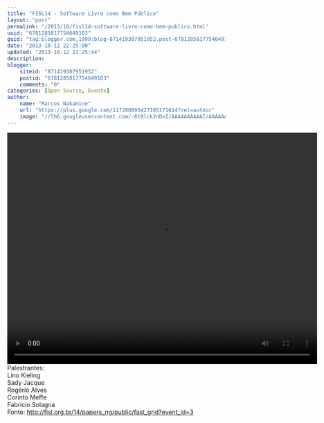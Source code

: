 ```yaml
---
title: "FISL14 - Software Livre como Bem Público"
layout: "post"
permalink: "/2013/10/fisl14-software-livre-como-bem-publico.html"
uuid: "6781285817754649103"
guid: "tag:blogger.com,1999:blog-871419307951952.post-6781285817754649103"
date: "2013-10-12 22:25:00"
updated: "2013-10-12 22:25:44"
description: 
blogger:
    siteid: "871419307951952"
    postid: "6781285817754649103"
    comments: "0"
categories: [Open Source, Evento]
author: 
    name: "Marcos Nakamine"
    url: "https://plus.google.com/117200895427105171614?rel=author"
    image: "//lh6.googleusercontent.com/-6t0lck2nDvI/AAAAAAAAAAI/AAAAAAAAOBw/_9ON3AiIr48/s32-c/photo.jpg"
---
```


<div class="css-full-post-content js-full-post-content">
<video controls="" height="535" width="716"><source src="http://hemingway.softwarelivre.org/fisl14/high/41e/sala41e-high-201307051003.ogg"></source>Your browser does not support the video tag.</video>Palestrantes:<br>Lino Kieling<br>Sady Jacque<br>Rogério Alves<br>Corinto Meffe<br>Fabricio Solagna<br>Fonte: <a href="http://fisl.org.br/14/papers_ng/public/fast_grid?event_id=3">http://fisl.org.br/14/papers_ng/public/fast_grid?event_id=3</a>
</div>